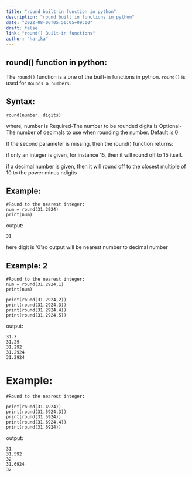 ```yaml
---
title: "round built-in function in python"
description: "round built in functions in python"
date: "2022-08-06T05:50:05+09:00"
draft: false
link: "round() Built-in functions"
author: "harika"
---
```


## round() function in python:
The `round()` function is a one of the built-in functions in python.
`round()` is used for `Rounds a numbers`.


## Syntax:
```
round(number, digits)
```
where,
number is Required-The number to be rounded
digits is Optional-The number of decimals to use when rounding the number. Default is 0

If the second parameter is missing, then the round() function returns: 

if only an integer is given, for instance 15, then it will round off to 15 itself.

if a decimal number is given, then it will round off to the closest multiple of 10 to the power minus ndigits


## Example:
```
#Round to the nearest integer:
num = round(31.2924)
print(num) 
```
output:
```
31
```
here digit is '0'so output will be nearest number to decimal number 

## Example: 2
```
#Round to the nearest integer:
num = round(31.2924,1)
print(num) 

print(round(31.2924,2))
print(round(31.2924,3))
print(round(31.2924,4))
print(round(31.2924,5))
```
output:
```
31.3
31.29
31.292
31.2924
31.2924
```
# Example:
```
#Round to the nearest integer:

print(round(31.4924))
print(round(31.5924,3))
print(round(31.5924))
print(round(31.6924,4))
print(round(31.6924))
```
output:
```
31
31.592
32
31.6924
32
```

